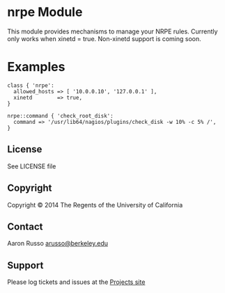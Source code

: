 # nrpe Module #

This module provides mechanisms to manage your NRPE rules.  Currently only works
when xinetd = true.  Non-xinetd support is coming soon.

# Examples #

    class { 'nrpe':
      allowed_hosts => [ '10.0.0.10', '127.0.0.1' ],
      xinetd        => true,
    }
    
    nrpe::command { 'check_root_disk':
      command => '/usr/lib64/nagios/plugins/check_disk -w 10% -c 5% /',
    }

License
-------

See LICENSE file

Copyright
---------

Copyright &copy; 2014 The Regents of the University of California

Contact
-------

Aaron Russo <arusso@berkeley.edu>

Support
-------

Please log tickets and issues at the
[Projects site](https://github.com/arusso/puppet-nrpe/issues/)
